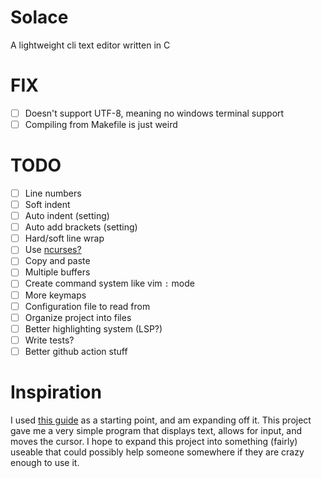 # Solace
A lightweight cli text editor written in C

# FIX

- [ ] Doesn't support UTF-8, meaning no windows terminal support
- [ ] Compiling from Makefile is just weird

# TODO
- [ ] Line numbers
- [ ] Soft indent
- [ ] Auto indent (setting)
- [ ] Auto add brackets (setting)
- [ ] Hard/soft line wrap
- [ ] Use [ncurses?](https://en.wikipedia.org/wiki/Ncurses)
- [ ] Copy and paste
- [ ] Multiple buffers
- [ ] Create command system like vim `:` mode
- [ ] More keymaps
- [ ] Configuration file to read from
- [ ] Organize project into files
- [ ] Better highlighting system (LSP?)
- [ ] Write tests?
- [ ] Better github action stuff

# Inspiration
I used [this guide](https://viewsourcecode.org/snaptoken/kilo/index.html) as a starting point, and am expanding off it. This project gave me a very simple program that displays text, allows for input, and moves the cursor. I hope to expand this project into something (fairly) useable that could possibly help someone somewhere if they are crazy enough to use it.
